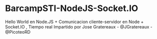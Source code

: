 BarcampSTI-NodeJS-Socket.IO
===========================

Hello World en Node.JS + Comunicacion cliente-servidor en Node + Socket.IO , Tiempo real
Impartido por Jose Gratereaux - @JGratereaux - @PicoteoRD


